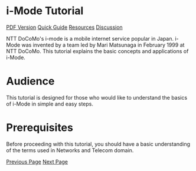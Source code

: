 # i-Mode Tutorial
[PDF Version](../i-mode/i-mode_pdf_version.md)
[Quick Guide](../i-mode/imode_quick_guide.md)
[Resources](../i-mode/imode_useful_resources.md)
[Discussion](../i-mode/imode_discussion.md)

NTT DoCoMo's i-mode is a mobile internet service popular in Japan. i-Mode was invented by a team led by Mari Matsunaga in February 1999 at NTT DoCoMo. This tutorial explains the basic concepts and applications of i-Mode.

# Audience
This tutorial is designed for those who would like to understand the basics of i-Mode in simple and easy steps.

# Prerequisites
Before proceeding with this tutorial, you should have a basic understanding of the terms used in Networks and Telecom domain.


[Previous Page](../i-mode/index.md) [Next Page](../i-mode/imode_introduction.md) 
